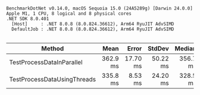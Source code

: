 ```

BenchmarkDotNet v0.14.0, macOS Sequoia 15.0 (24A5289g) [Darwin 24.0.0]
Apple M1, 1 CPU, 8 logical and 8 physical cores
.NET SDK 8.0.401
  [Host]     : .NET 8.0.8 (8.0.824.36612), Arm64 RyuJIT AdvSIMD
  DefaultJob : .NET 8.0.8 (8.0.824.36612), Arm64 RyuJIT AdvSIMD


```
| Method                      | Mean     | Error    | StdDev   | Median   |
|---------------------------- |---------:|---------:|---------:|---------:|
| TestProcessDataInParallel   | 362.9 ms | 17.70 ms | 50.22 ms | 356.7 ms |
| TestProcessDataUsingThreads | 335.8 ms |  8.53 ms | 24.20 ms | 328.5 ms |
